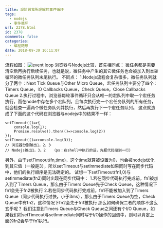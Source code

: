 ```yaml
---
title: 现阶段我所理解的事件循环
tags:
  - nodejs
  - 事件循环
url: 2378.html
id: 2378
comments: false
categories:
  - 编程随想
date: 2018-09-30 16:11:07
---
```


流程如图： ![event loop](http://wx3.sinaimg.cn/large/6d1c4ea2gy1fvrnar8hvjj20kx0n00tv.jpg) 浏览器与Nodejs比较，首先相同点： 微任务都是需要清空后再执行后续任务，也就是说，微任务中产生的其它微任务也会被加入到本轮循环的微任务队列末尾执行。 不同点： 1.Nodejs流程会复杂很多，微任务队列就分了两个：Next Tick Queue与Other Micro Queue，宏任务队列主要分了四个：Timers Queue，IO Callbacks Queue，Check Queue，Close Callbacks Queue 2.执行过程中，浏览器每轮事件循环只会从唯一的宏队列中取一个宏任务执行，而在node中存在多个宏队列，且每次执行完一个宏任务队列的所有任务，就会检查一遍两个微任务队列并执行，然后再执行下一个宏任务队列。 这点就造成了下面的这个代码在浏览器与nodejs中的结果不一样：

    setTimeout(()=>{
        console.log(1);
        Promise.resolve().then(()=>console.log(2))
    });
    setTimeout(()=>console.log(3));
    // 浏览器分别输出1，2，3
    // Nodejs输出1，3，2   （ps：在shell中执行的话，先把代码缩到一行）
    

另外，由于setTimeout(fn,time)，这个time就算被设置为0，也会被nodejs优化到其它值（一般是3），所以setTimeout与setImmediate如果同时写在同步代码中，他们的执行顺序是无法确定的。 试想一下setTimeout(fn1,0)与setImmediate(fn2)同时出现在同步代码中： 1.若在同步代码执行完成前，fn1被加入到了Timers Queue，那么由于Timers Queue先于Check Queue，这种情况下fn1会先于fn2被执行 2.若在同步代码执行完成前，fn1不能被加入到了Timers Queue（同步代码执行过快，小于3ms），那么由于Timers Queue为空，Check Queue中有fn2，这种情况下fn2会先于fn1被执行 那么如何确保二者的顺序不这么玄乎呢？ 我们注意到Timers Queue与Check Queue之间还有个I/O Queue，如果我们将setTimeout与setImmediate同时写于I/O操作的回调中，则可以肯定上面的fn2会早于fn1执行。